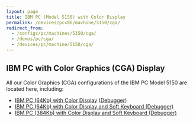 ```yaml
---
layout: page
title: IBM PC (Model 5150) with Color Display
permalink: /devices/pcx86/machine/5150/cga/
redirect_from:
  - /configs/pc/machines/5150/cga/
  - /demos/pc/cga/
  - /devices/pc/machine/5150/cga/
---
```


IBM PC with Color Graphics (CGA) Display
---

All our Color Graphics (CGA) configurations of the IBM PC Model 5150 are located here, including:

* [IBM PC (64Kb) with Color Display](/devices/pcx86/machine/5150/cga/64kb/donkey/) ([Debugger](/devices/pcx86/machine/5150/cga/64kb/donkey/debugger/))
* [IBM PC (64Kb) with Color Display and Soft Keyboard (Debugger)](/devices/pcx86/machine/5150/cga/64kb/softkbd/)
* [IBM PC (384Kb) with Color Display and Soft Keyboard (Debugger)](/devices/pcx86/machine/5150/cga/384kb/softkbd/)
